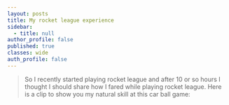 ```yaml
---
layout: posts
title: My rocket league experience
sidebar:
  - title: null
author_profile: false
published: true
classes: wide
auth_profile: false
---
```

> So I recently started playing rocket league and after 10 or so hours I thought I should share how I fared while playing rocket league. Here is a clip to show you my natural skill at this car ball game: